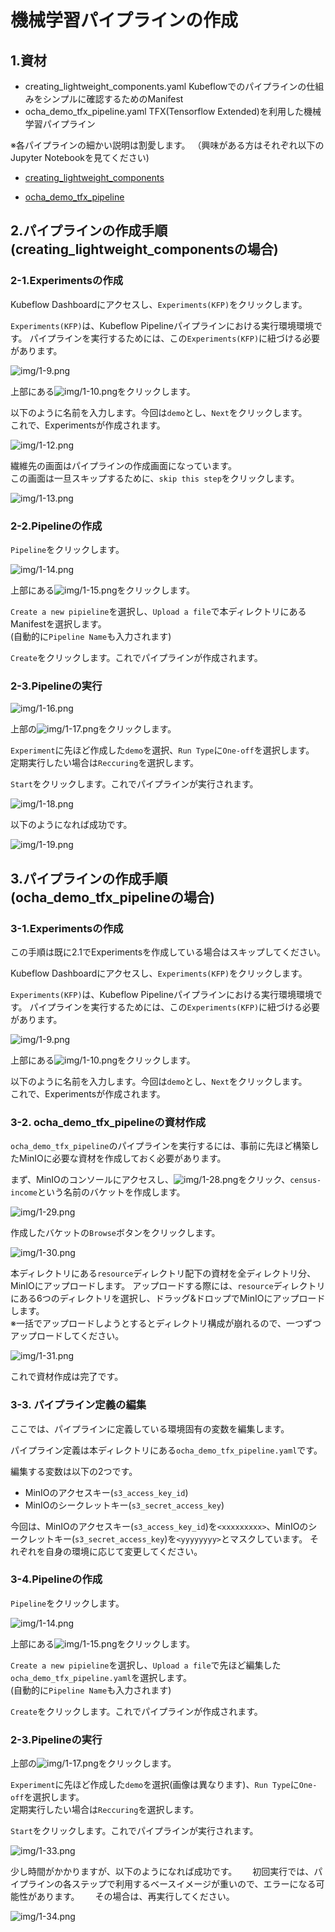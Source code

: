 # 機械学習パイプラインの作成

## 1.資材

* creating_lightweight_components.yaml
    Kubeflowでのパイプラインの仕組みをシンプルに確認するためのManifest
* ocha_demo_tfx_pipeline.yaml
    TFX(Tensorflow Extended)を利用した機械学習パイプライン

※各パイプラインの細かい説明は割愛します。
（興味がある方はそれぞれ以下のJupyter Notebookを見てください)

* [creating_lightweight_components](../Jupyter_Notebook/creating_lightweight_components.ipynb)

* [ocha_demo_tfx_pipeline](../Jupyter_Notebook/ocha_demo_tfx_pipeline.ipynb)

## 2.パイプラインの作成手順(creating_lightweight_componentsの場合)

### 2-1.Experimentsの作成

Kubeflow Dashboardにアクセスし、`Experiments(KFP)`をクリックします。  

`Experiments(KFP)`は、Kubeflow Pipelineパイプラインにおける実行環境環境です。
パイプラインを実行するためには、この`Experiments(KFP)`に紐づける必要があります。  

![img/1-9.png](../img/1-9.png)

上部にある![img/1-10.png](../img/1-10.png)をクリックします。  

以下のように名前を入力します。今回は`demo`とし、`Next`をクリックします。  
これで、Experimentsが作成されます。  

![img/1-12.png](../img/1-12.png)

繊維先の画面はパイプラインの作成画面になっています。  
この画面は一旦スキップするために、`skip this step`をクリックします。  

![img/1-13.png](../img/1-13.png)

### 2-2.Pipelineの作成

`Pipeline`をクリックします。

![img/1-14.png](../img/1-14.png)

上部にある![img/1-15.png](../img/1-15.png)をクリックします。

`Create a new pipieline`を選択し、`Upload a file`で本ディレクトリにあるManifestを選択します。  
(自動的に`Pipeline Name`も入力されます)

`Create`をクリックします。これでパイプラインが作成されます。

### 2-3.Pipelineの実行

![img/1-16.png](../img/1-16.png)

上部の![img/1-17.png](../img/1-17.png)をクリックします。  

`Experiment`に先ほど作成した`demo`を選択、`Run Type`に`One-off`を選択します。  
定期実行したい場合は`Reccuring`を選択します。  

`Start`をクリックします。これでパイプラインが実行されます。  

![img/1-18.png](../img/1-18.png)

以下のようになれば成功です。

![img/1-19.png](../img/1-19.png)

## 3.パイプラインの作成手順(ocha_demo_tfx_pipelineの場合)

### 3-1.Experimentsの作成

この手順は既に2.1でExperimentsを作成している場合はスキップしてください。

Kubeflow Dashboardにアクセスし、`Experiments(KFP)`をクリックします。  

`Experiments(KFP)`は、Kubeflow Pipelineパイプラインにおける実行環境環境です。
パイプラインを実行するためには、この`Experiments(KFP)`に紐づける必要があります。  

![img/1-9.png](../img/1-9.png)

上部にある![img/1-10.png](../img/1-10.png)をクリックします。  

以下のように名前を入力します。今回は`demo`とし、`Next`をクリックします。  
これで、Experimentsが作成されます。  

### 3-2. ocha_demo_tfx_pipelineの資材作成

`ocha_demo_tfx_pipeline`のパイプラインを実行するには、事前に先ほど構築したMinIOに必要な資材を作成しておく必要があります。  

まず、MinIOのコンソールにアクセスし、![img/1-28.png](../img/1-28.png)をクリック、`census-income`という名前のバケットを作成します。  

![img/1-29.png](../img/1-29.png)

作成したバケットの`Browse`ボタンをクリックします。  

![img/1-30.png](../img/1-30.png)

本ディレクトリにある`resource`ディレクトリ配下の資材を全ディレクトリ分、MinIOにアップロードします。
アップロードする際には、`resource`ディレクトリにある6つのディレクトリを選択し、ドラッグ&ドロップでMinIOにアップロードします。  
※一括でアップロードしようとするとディレクトリ構成が崩れるので、一つずつアップロードしてください。

![img/1-31.png](../img/1-31.png)

これで資材作成は完了です。  

### 3-3. パイプライン定義の編集

ここでは、パイプラインに定義している環境固有の変数を編集します。  

パイプライン定義は本ディレクトリにある`ocha_demo_tfx_pipeline.yaml`です。  

編集する変数は以下の2つです。

* MinIOのアクセスキー(`s3_access_key_id`)
* MinIOのシークレットキー(`s3_secret_access_key`)

今回は、MinIOのアクセスキー(`s3_access_key_id`)を`<xxxxxxxxx>`、MinIOのシークレットキー(`s3_secret_access_key`)を`<yyyyyyyy>`とマスクしています。
それぞれを自身の環境に応じて変更してください。  

### 3-4.Pipelineの作成

`Pipeline`をクリックします。

![img/1-14.png](../img/1-14.png)

上部にある![img/1-15.png](../img/1-15.png)をクリックします。

`Create a new pipieline`を選択し、`Upload a file`で先ほど編集した`ocha_demo_tfx_pipeline.yaml`を選択します。  
(自動的に`Pipeline Name`も入力されます)

`Create`をクリックします。これでパイプラインが作成されます。

### 2-3.Pipelineの実行

上部の![img/1-17.png](../img/1-17.png)をクリックします。  

`Experiment`に先ほど作成した`demo`を選択(画像は異なります)、`Run Type`に`One-off`を選択します。  
定期実行したい場合は`Reccuring`を選択します。  

`Start`をクリックします。これでパイプラインが実行されます。  

![img/1-33.png](../img/1-33.png)

少し時間がかかりますが、以下のようになれば成功です。　　
初回実行では、パイプラインの各ステップで利用するベースイメージが重いので、エラーになる可能性があります。　　
その場合は、再実行してください。

![img/1-34.png](../img/1-34.png)
